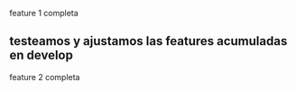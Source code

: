 feature 1 completa

## testeamos y ajustamos las features acumuladas en develop

feature 2 completa

